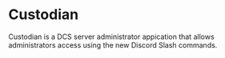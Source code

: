 # Custodian

Custodian is a DCS server administrator appication that allows administrators
access using the new Discord Slash commands.